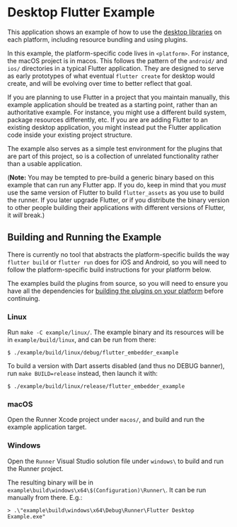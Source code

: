 # Desktop Flutter Example

This application shows an example of how to use the [desktop
libraries](https://github.com/flutter/flutter/wiki/Desktop-shells) on each
platform, including resource bundling and using plugins.

In this example, the platform-specific code lives in `<platform>`. For
instance, the macOS project is in macos. This follows the pattern of
the `android/` and `ios/` directories in a typical Flutter application.
They are designed to serve as early prototypes of what eventual
`flutter create` for desktop would create, and will be evolving over time
to better reflect that goal.

If you are planning to use Flutter in a project that you maintain manually,
this example application should be treated as a starting point, rather than an
authoritative example. For instance, you might use a different build system,
package resources differently, etc. If you are are adding Flutter to an
existing desktop application, you might instead put the Flutter application code
inside your existing project structure.

The example also serves as a simple test environment for the plugins that are
part of this project, so is a collection of unrelated functionality rather than
a usable application.

(**Note:** You may be tempted to pre-build a generic binary based on this
example that can run any Flutter app. If you do, keep in mind that you *must*
use the same version of Flutter to build `flutter_assets` as you use to build
the runner. If you later upgrade Flutter, or if you distribute the binary
version to other people building their applications with different versions of
Flutter, it *will* break.)

## Building and Running the Example

There is currently no tool that abstracts the platform-specific builds the
way `flutter build` or `flutter run` does for iOS and Android, so you will need
to follow the platform-specific build instructions for your platform below.

The examples build the plugins from source, so you will need to ensure you
have all the dependencies for
[building the plugins on your platform](../plugins/README.md) before continuing.

### Linux

Run `make -C example/linux/`. The example binary and its resources will be
in `example/build/linux`, and can be run from there:

```
$ ./example/build/linux/debug/flutter_embedder_example
```

To build a version with Dart asserts disabled (and thus no DEBUG banner),
run `make BUILD=release` instead, then launch it with:

```
$ ./example/build/linux/release/flutter_embedder_example
```

### macOS

Open the Runner Xcode project under `macos/`, and build and run the
example application target.

### Windows

Open the `Runner` Visual Studio solution file under `windows\` to build and run
the Runner project.

The resulting binary will be in
`example\build\windows\x64\$(Configuration)\Runner\`. It can be run
manually from there. E.g.:

```
> .\"example\build\windows\x64\Debug\Runner\Flutter Desktop Example.exe"
```
